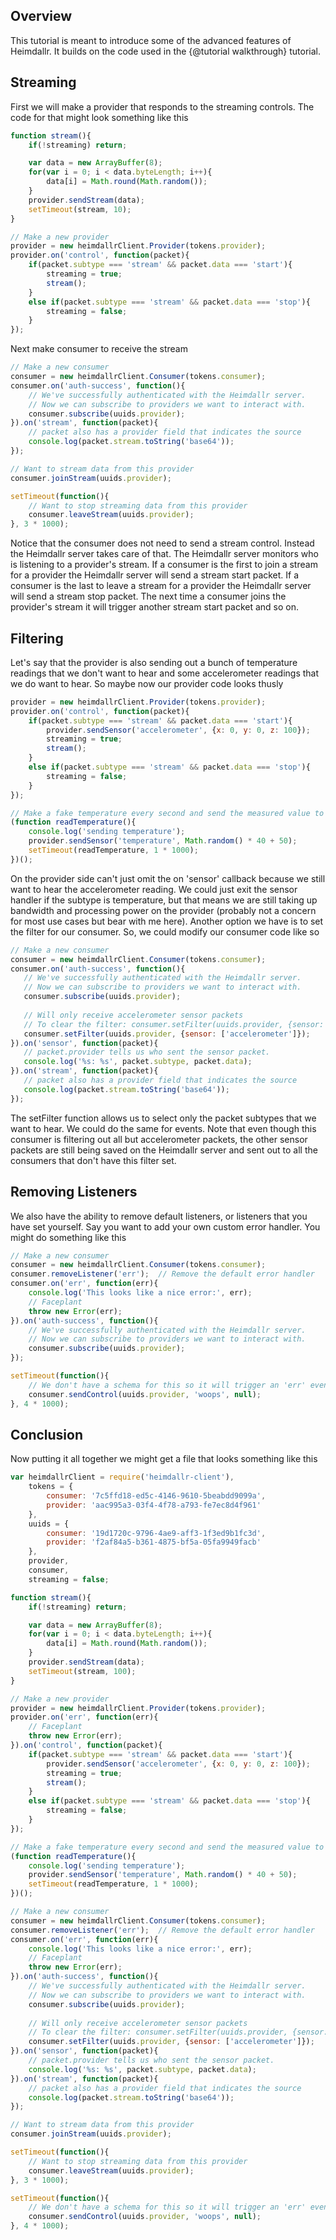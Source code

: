 ## Overview
This tutorial is meant to introduce some of the advanced features of Heimdallr. It builds on the code used in the {@tutorial walkthrough} tutorial.

## Streaming

First we will make a provider that responds to the streaming controls. The code for that might look something like this

```javascript
function stream(){
    if(!streaming) return;

    var data = new ArrayBuffer(8);
    for(var i = 0; i < data.byteLength; i++){
        data[i] = Math.round(Math.random());
    }
    provider.sendStream(data);
    setTimeout(stream, 10);
}

// Make a new provider
provider = new heimdallrClient.Provider(tokens.provider);
provider.on('control', function(packet){
    if(packet.subtype === 'stream' && packet.data === 'start'){
        streaming = true;
        stream();
    }
    else if(packet.subtype === 'stream' && packet.data === 'stop'){
        streaming = false;
    }
});
```

Next make consumer to receive the stream

```javascript
// Make a new consumer
consumer = new heimdallrClient.Consumer(tokens.consumer);
consumer.on('auth-success', function(){
    // We've successfully authenticated with the Heimdallr server.
    // Now we can subscribe to providers we want to interact with.
    consumer.subscribe(uuids.provider);
}).on('stream', function(packet){
    // packet also has a provider field that indicates the source
    console.log(packet.stream.toString('base64'));
});

// Want to stream data from this provider
consumer.joinStream(uuids.provider);

setTimeout(function(){
    // Want to stop streaming data from this provider
    consumer.leaveStream(uuids.provider);
}, 3 * 1000);
```

Notice that the consumer does not need to send a stream control. Instead the Heimdallr server takes care of that. The Heimdallr server monitors who is listening to a provider's stream. If a consumer is the first to join a stream for a provider the Heimdallr server will send a stream start packet. If a consumer is the last to leave a stream for a provider the Heimdallr server will send a stream stop packet. The next time a consumer joins the provider's stream it will trigger another stream start packet and so on.

## Filtering
Let's say that the provider is also sending out a bunch of temperature readings that we don't want to hear and some accelerometer readings that we do want to hear. So maybe now our provider code looks thusly

```javascript
provider = new heimdallrClient.Provider(tokens.provider);
provider.on('control', function(packet){
    if(packet.subtype === 'stream' && packet.data === 'start'){
        provider.sendSensor('accelerometer', {x: 0, y: 0, z: 100});
        streaming = true;
        stream();
    }
    else if(packet.subtype === 'stream' && packet.data === 'stop'){
        streaming = false;
    }
});

// Make a fake temperature every second and send the measured value to the Heimdallr server
(function readTemperature(){
    console.log('sending temperature');
    provider.sendSensor('temperature', Math.random() * 40 + 50);
    setTimeout(readTemperature, 1 * 1000);
})();
```

 On the provider side can't just omit the on 'sensor' callback because we still want to hear the accelerometer reading. We could just exit the sensor handler if the subtype is temperature, but that means we are still taking up bandwidth and processing power on the provider (probably not a concern for most use cases but bear with me here). Another option we have is to set the filter for our consumer. So, we could modify our consumer code like so

 ```javascript
// Make a new consumer
consumer = new heimdallrClient.Consumer(tokens.consumer);
consumer.on('auth-success', function(){
    // We've successfully authenticated with the Heimdallr server.
    // Now we can subscribe to providers we want to interact with.
    consumer.subscribe(uuids.provider);
    
    // Will only receive accelerometer sensor packets
    // To clear the filter: consumer.setFilter(uuids.provider, {sensor: []});
    consumer.setFilter(uuids.provider, {sensor: ['accelerometer']});
}).on('sensor', function(packet){
    // packet.provider tells us who sent the sensor packet.
    console.log('%s: %s', packet.subtype, packet.data);
}).on('stream', function(packet){
    // packet also has a provider field that indicates the source
    console.log(packet.stream.toString('base64'));
});
```

The setFilter function allows us to select only the packet subtypes that we want to hear. We could do the same for events. Note that even though this consumer is filtering out all but accelerometer packets, the other sensor packets are still being saved on the Heimdallr server and sent out to all the consumers that don't have this filter set.

## Removing Listeners
We also have the ability to remove default listeners, or listeners that you have set yourself. Say you want to add your own custom error handler. You might do something like this

```javascript
// Make a new consumer
consumer = new heimdallrClient.Consumer(tokens.consumer);
consumer.removeListener('err');  // Remove the default error handler
consumer.on('err', function(err){
    console.log('This looks like a nice error:', err);
    // Faceplant
    throw new Error(err);
}).on('auth-success', function(){
    // We've successfully authenticated with the Heimdallr server.
    // Now we can subscribe to providers we want to interact with.
    consumer.subscribe(uuids.provider);
});

setTimeout(function(){
    // We don't have a schema for this so it will trigger an 'err' event
    consumer.sendControl(uuids.provider, 'woops', null);
}, 4 * 1000);
```

## Conclusion
Now putting it all together we might get a file that looks something like this

```javascript
var heimdallrClient = require('heimdallr-client'),
    tokens = {
        consumer: '7c5ffd18-ed5c-4146-9610-5beabdd9099a',
        provider: 'aac995a3-03f4-4f78-a793-fe7ec8d4f961'
    },
    uuids = {
        consumer: '19d1720c-9796-4ae9-aff3-1f3ed9b1fc3d',
        provider: 'f2af84a5-b361-4875-bf5a-05fa9949facb'
    },
    provider,
    consumer,
    streaming = false;

function stream(){
    if(!streaming) return;

    var data = new ArrayBuffer(8);
    for(var i = 0; i < data.byteLength; i++){
        data[i] = Math.round(Math.random());
    }
    provider.sendStream(data);
    setTimeout(stream, 100);
}

// Make a new provider
provider = new heimdallrClient.Provider(tokens.provider);
provider.on('err', function(err){
    // Faceplant
    throw new Error(err);
}).on('control', function(packet){
    if(packet.subtype === 'stream' && packet.data === 'start'){
        provider.sendSensor('accelerometer', {x: 0, y: 0, z: 100});
        streaming = true;
        stream();
    }
    else if(packet.subtype === 'stream' && packet.data === 'stop'){
        streaming = false;
    }
});

// Make a fake temperature every second and send the measured value to the Heimdallr server
(function readTemperature(){
    console.log('sending temperature');
    provider.sendSensor('temperature', Math.random() * 40 + 50);
    setTimeout(readTemperature, 1 * 1000);
})();

// Make a new consumer
consumer = new heimdallrClient.Consumer(tokens.consumer);
consumer.removeListener('err');  // Remove the default error handler
consumer.on('err', function(err){
    console.log('This looks like a nice error:', err);
    // Faceplant
    throw new Error(err);
}).on('auth-success', function(){
    // We've successfully authenticated with the Heimdallr server.
    // Now we can subscribe to providers we want to interact with.
    consumer.subscribe(uuids.provider);
    
    // Will only receive accelerometer sensor packets
    // To clear the filter: consumer.setFilter(uuids.provider, {sensor: []});
    consumer.setFilter(uuids.provider, {sensor: ['accelerometer']});
}).on('sensor', function(packet){
    // packet.provider tells us who sent the sensor packet.
    console.log('%s: %s', packet.subtype, packet.data);
}).on('stream', function(packet){
    // packet also has a provider field that indicates the source
    console.log(packet.stream.toString('base64'));
});

// Want to stream data from this provider
consumer.joinStream(uuids.provider);

setTimeout(function(){
    // Want to stop streaming data from this provider
    consumer.leaveStream(uuids.provider);
}, 3 * 1000);

setTimeout(function(){
    // We don't have a schema for this so it will trigger an 'err' event
    consumer.sendControl(uuids.provider, 'woops', null);
}, 4 * 1000);
```